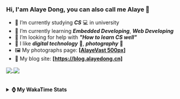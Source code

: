 ### Hi, **I'am Alaye Dong**, you can also call me **Alaye** 👋

- 📖 I’m currently studying ***CS*** 💻 in university
- 🌱 I’m currently learning ***Embedded Developing***, ***Web Developing***
- 🤔 I’m looking for help with ***"How to learn CS well"***
- 🤩 I like ***digital technology*** 📱, ***photography*** 📸
- 🖼️ My photographs page: **[[AlayeVast 500px](https://500px.com.cn/AlayeVast)]**
- 📰 My blog site: **[https://blog.alayedong.cn]**

<!--
[![Alaye's GitHub stats](https://github-readme-stats.vercel.app/api?username=Alaye-Dong&custom_title=Alaye%20Dong`s%20GitHub%20stats&show_icons=true&rank_icon=percentile&theme=transparent&include_all_commits=true&count_private=true)](https://github.com/anuraghazra/github-readme-stats) 
[![Top Langs](https://github-readme-stats.vercel.app/api/top-langs/?username=Alaye-Dong\&layout=compact&theme=transparent)](https://github.com/anuraghazra/github-readme-stats)
-->
<a href="https://github.com/anuraghazra/github-readme-stats">
  <img height=200 align="center" src="https://github-readme-stats.vercel.app/api?username=Alaye-Dong&custom_title=Alaye%20Dong`s%20GitHub%20stats&show_icons=true&rank_icon=percentile&theme=transparent&include_all_commits=true&count_private=true" />
</a>
<a href="https://github.com/anuraghazra/convoychat">
  <img height=200 align="center" src="https://github-readme-stats.vercel.app/api/top-langs/?username=Alaye-Dong&layout=compact&theme=transparent&include_all_commits=true&count_private=true&langs_count=8&card_width=300" />
</a>

<br />
<br />

<div style="display:none"> 
  <img src="https://visitor-badge.laobi.icu/badge?page_id=Alaye-Dong.Alaye-Dong"/>
</div>
<br />

<details>	
  <summary><b> ⌚ My WakaTime Stats </b></summary>

<br />

<!--START_SECTION:waka-->
![Code Time](http://img.shields.io/badge/Code%20Time-435%20hrs%2052%20mins-blue)

![Profile Views](http://img.shields.io/badge/Profile%20Views-0-blue)

![Lines of code](https://img.shields.io/badge/From%20Hello%20World%20I%27ve%20Written-1.2%20million%20lines%20of%20code-blue)

**🐱 My GitHub Data** 

> 📦 262.6 kB Used in GitHub's Storage 
 > 
> 🚫 Not Opted to Hire
 > 
> 📜 28 Public Repositories 
 > 
> 🔑 5 Private Repositories 
 > 
**I'm a Night 🦉** 

```text
🌞 Morning                104 commits         ██░░░░░░░░░░░░░░░░░░░░░░░   07.36 % 
🌆 Daytime                439 commits         ████████░░░░░░░░░░░░░░░░░   31.07 % 
🌃 Evening                597 commits         ███████████░░░░░░░░░░░░░░   42.25 % 
🌙 Night                  273 commits         █████░░░░░░░░░░░░░░░░░░░░   19.32 % 
```
📅 **I'm Most Productive on Thursday** 

```text
Monday                   240 commits         ████░░░░░░░░░░░░░░░░░░░░░   16.99 % 
Tuesday                  170 commits         ███░░░░░░░░░░░░░░░░░░░░░░   12.03 % 
Wednesday                166 commits         ███░░░░░░░░░░░░░░░░░░░░░░   11.75 % 
Thursday                 242 commits         ████░░░░░░░░░░░░░░░░░░░░░   17.13 % 
Friday                   199 commits         ████░░░░░░░░░░░░░░░░░░░░░   14.08 % 
Saturday                 161 commits         ███░░░░░░░░░░░░░░░░░░░░░░   11.39 % 
Sunday                   235 commits         ████░░░░░░░░░░░░░░░░░░░░░   16.63 % 
```


📊 **This Week I Spent My Time On** 

```text
💬 Programming Languages: 
Jupyter                  4 hrs 2 mins        ███████████░░░░░░░░░░░░░░   43.30 % 
Python                   3 hrs 4 mins        ████████░░░░░░░░░░░░░░░░░   32.89 % 
Java                     49 mins             ██░░░░░░░░░░░░░░░░░░░░░░░   08.93 % 
JSON                     22 mins             █░░░░░░░░░░░░░░░░░░░░░░░░   03.97 % 
YAML                     18 mins             █░░░░░░░░░░░░░░░░░░░░░░░░   03.38 % 

🔥 Editors: 
PyCharm                  7 hrs 23 mins       ████████████████████░░░░░   79.27 % 
IntelliJ IDEA            1 hr 33 mins        ████░░░░░░░░░░░░░░░░░░░░░   16.73 % 
VS Code                  22 mins             █░░░░░░░░░░░░░░░░░░░░░░░░   04.00 % 

🐱‍💻 Projects: 
supermarketAnalytics     4 hrs 56 mins       █████████████░░░░░░░░░░░░   52.96 % 
exp1BigDataSpider        2 hrs 5 mins        ██████░░░░░░░░░░░░░░░░░░░   22.40 % 
spring-mvc-demo          56 mins             ███░░░░░░░░░░░░░░░░░░░░░░   10.07 % 
RuoYi-Vue                24 mins             █░░░░░░░░░░░░░░░░░░░░░░░░   04.39 % 
dataClearingDemo         17 mins             █░░░░░░░░░░░░░░░░░░░░░░░░   03.18 % 
```

**I Mostly Code in C** 

```text
TypeScript               6 repos             █████░░░░░░░░░░░░░░░░░░░░   18.75 % 
Java                     4 repos             ███░░░░░░░░░░░░░░░░░░░░░░   12.50 % 
JavaScript               3 repos             ██░░░░░░░░░░░░░░░░░░░░░░░   09.38 % 
Python                   2 repos             ██░░░░░░░░░░░░░░░░░░░░░░░   06.25 % 
CSS                      1 repo              █░░░░░░░░░░░░░░░░░░░░░░░░   03.12 % 
```



**Timeline**

![Lines of Code chart](https://raw.githubusercontent.com/Alaye-Dong/Alaye-Dong/main/assets/bar_graph.png)


 Last Updated on 29/03/2025 18:44:58 UTC
<!--END_SECTION:waka-->

</details>
